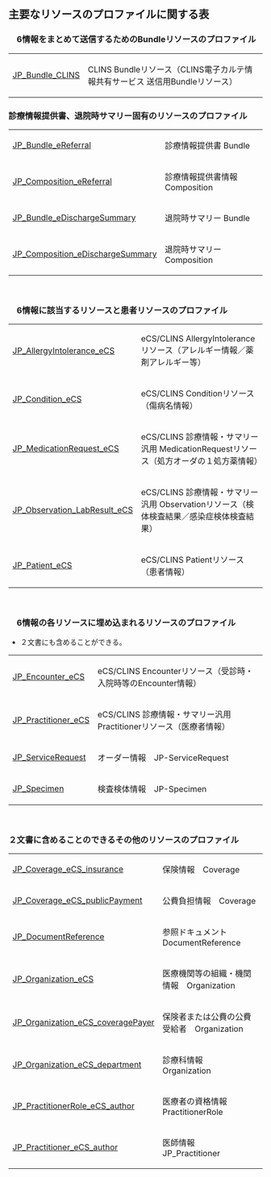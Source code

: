 ## 主要なリソースのプロファイルに関する表

### 　6情報をまとめて送信するためのBundleリソースのプロファイル

<table>
         <tr>
            <td style="column-width:30%">
               <a href="StructureDefinition-JP-Bundle-CLINS.html" title="StructureDefinition/JP-Bundle-CLINS">JP_Bundle_CLINS</a>
            </td>
            <td>
<p>CLINS Bundleリソース（CLINS電子カルテ情報共有サービス 送信用Bundleリソース）</p>
</td>
         </tr>
</table>


### 診療情報提供書、退院時サマリー固有のリソースのプロファイル

<table>
      <col style="width:20%"/>
         <tr>
            <td style="column-width:30%">
               <a href="StructureDefinition-JP-Bundle-eReferral.html" title="StructureDefinition/JP-Bundle-eReferral">JP_Bundle_eReferral</a>
            </td>
            <td>
<p>診療情報提供書 Bundle</p>
</td>
         </tr>
         <tr>
            <td style="column-width:30%">
               <a href="StructureDefinition-JP-Composition-eReferral.html" title="StructureDefinition/JP-Composition-eReferral">JP_Composition_eReferral</a>
            </td>
            <td>
<p>診療情報提供書情報　Composition</p>
</td>
         </tr>
          <tr>
            <td style="column-width:30%">
               <a href="StructureDefinition-JP-Bundle-eDischargeSummary.html" title="StructureDefinition/JP-Bundle-eDischargeSummary">JP_Bundle_eDischargeSummary</a>
            </td>
            <td>
<p>退院時サマリー Bundle</p>
</td>
         </tr>
         <tr>
            <td style="column-width:30%">
               <a href="StructureDefinition-JP-Composition-eDischargeSummary.html" title="StructureDefinition/JP-Composition-eDischargeSummary">JP_Composition_eDischargeSummary</a>
            </td>
            <td>
<p>退院時サマリー Composition</p>
</td>
         </tr>
</table>
<br>


### 　6情報に該当するリソースと患者リソースのプロファイル


<table>
         <tr>
            <td style="column-width:30%">
               <a href="StructureDefinition-JP-AllergyIntolerance-eCS.html" title="StructureDefinition/JP-AllergyIntolerance-eCS">JP_AllergyIntolerance_eCS</a>
            </td>
            <td>
<p>eCS/CLINS AllergyIntoleranceリソース（アレルギー情報／薬剤アレルギー等）</p>
</td>
         </tr>
         <tr>
            <td style="column-width:30%">
               <a href="https://jpfhir.jp/fhir/eCS/ig/StructureDefinition-JP-Condition-eCS.html" title="StructureDefinition/JP-Condition-eCS">JP_Condition_eCS</a>
            </td>
            <td>
<p>eCS/CLINS Conditionリソース（傷病名情報）</p>
</td>
         </tr>
         <tr>
            <td style="column-width:30%">
               <a href="https://jpfhir.jp/fhir/eCS/ig/StructureDefinition-JP-MedicationRequest-eCS.html" title="StructureDefinition/JP-MedicationRequest-eCS">JP_MedicationRequest_eCS</a>
            </td>
            <td>
<p>eCS/CLINS 診療情報・サマリー汎用 MedicationRequestリソース（処方オーダの１処方薬情報）</p>
</td>
         </tr>
         <tr>
            <td style="column-width:30%">
               <a href="https://jpfhir.jp/fhir/eCS/ig/StructureDefinition-JP-Observation-LabResult-eCS.html" title="StructureDefinition/JP-Observation-LabResult-eCS">JP_Observation_LabResult_eCS</a>
            </td>
            <td>
<p>eCS/CLINS 診療情報・サマリー汎用 Observationリソース（検体検査結果／感染症検体検査結果）</p>
</td>
         </tr>
<tr>
            <td style="column-width:30%">
               <a href="https://jpfhir.jp/fhir/eCS/ig/StructureDefinition-JP-Patient-eCS.html" title="StructureDefinition/JP-Patient-eCS">JP_Patient_eCS</a>
            </td>
            <td>
<p>eCS/CLINS Patientリソース（患者情報）</p>
</td>
         </tr>
   </table>
<br>


### 　6情報の各リソースに埋め込まれるリソースのプロファイル


* ２文書にも含めることができる。

<table>
<tr>
            <td style="column-width:30%">
               <a href="https://jpfhir.jp/fhir/eCS/ig/StructureDefinition-JP-Encounter-eCS.html" title="StructureDefinition/JP-Encounter-eCS">JP_Encounter_eCS</a>
            </td>
            <td>
<p>eCS/CLINS Encounterリソース（受診時・入院時等のEncounter情報）</p>
</td>
         </tr>
<tr>
            <td style="column-width:30%">
               <a href="https://jpfhir.jp/fhir/eCS/ig/StructureDefinition-JP-Practitioner-eCS.html" title="StructureDefinition/JP-Practitioner-eCS">JP_Practitioner_eCS</a>
            </td>
            <td>
<p>eCS/CLINS 診療情報・サマリー汎用 Practitionerリソース（医療者情報）</p>
</td>
         </tr>
                  <tr>
            <td style="column-width:30%">
               <a href="https://jpfhir.jp/fhir/core/1.1.2/StructureDefinition-JP-ServiceRequest.html" title="StructureDefinition/JP-ServiceRequest">JP_ServiceRequest</a>
            </td>
            <td>
<p>オーダー情報　JP-ServiceRequest</p>
</td>
         </tr>
         <tr>
            <td style="column-width:30%">
               <a href="https://jpfhir.jp/fhir/core/1.1.2/StructureDefinition-JP-Specimen.html" title="StructureDefinition/JP-Specimen">JP_Specimen</a>
            </td>
            <td>
<p>検査検体情報　JP-Specimen</p>
</td>
         </tr>
</table>
<br>


### ２文書に含めることのできるその他のリソースのプロファイル


  <table>
         <tr>
            <td style="column-width:30%">
               <a href="StructureDefinition-JP-Coverage-eCS-insurance.html" title="StructureDefinition/JP-Coverage-eCS-insurance">JP_Coverage_eCS_insurance</a>
            </td>
            <td>
<p>保険情報　Coverage</p>
</td>
         </tr>
         <tr>
            <td style="column-width:30%">
               <a href="StructureDefinition-JP-Coverage-eCS-publicPayment.html" title="StructureDefinition/JP-Coverage-eCS-publicPayment">JP_Coverage_eCS_publicPayment</a>
            </td>
            <td>
<p>公費負担情報　Coverage</p>
</td>
         </tr>
         <tr>
            <td style="column-width:30%">
               <a href="StructureDefinition-JP-DocumentReference.html" title="StructureDefinition/JP-DocumentReference">JP_DocumentReference</a>
            </td>
            <td>
<p>参照ドキュメント　DocumentReference</p>
</td>
         </tr>
                  <tr>
            <td style="column-width:30%">
               <a href="StructureDefinition-JP-Organization-eCS.html" title="StructureDefinition/JP-Organization-eCS">JP_Organization_eCS</a>
            </td>
            <td>
<p>医療機関等の組織・機関情報　Organization</p>
</td>
         </tr>
         <tr>
            <td style="column-width:30%">
               <a href="StructureDefinition-JP-Organization-eCS-coveragePayer.html" title="StructureDefinition/JP-Organization-eCS-coveragePayer">JP_Organization_eCS_coveragePayer</a>
            </td>
            <td>
<p>保険者または公費の公費受給者　Organization</p>
</td>
         </tr>
         <tr>
            <td style="column-width:30%">
               <a href="StructureDefinition-JP-Organization-eCS-department.html" title="StructureDefinition/JP-Organization-eCS-department">JP_Organization_eCS_department</a>
            </td>
            <td>
<p>診療科情報　Organization</p>
</td>
         </tr>
         <tr>
            <td style="column-width:30%">
               <a href="StructureDefinition-JP-PractitionerRole-eCS-author.html" title="StructureDefinition/JP-PractitionerRole-eCS-author">JP_PractitionerRole_eCS_author</a>
            </td>
            <td>
<p>医療者の資格情報　PractitionerRole</p>
</td>
         </tr>
         <tr>
            <td style="column-width:30%">
               <a href="StructureDefinition-JP-Practitioner-eCSauthor.html" title="StructureDefinition/JP-Practitioner-eCSauthor">JP_Practitioner_eCS_author</a>
            </td>
            <td>
<p>医師情報　JP_Practitioner</p>
</td>
         </tr>
</table>
         
<br><br>
